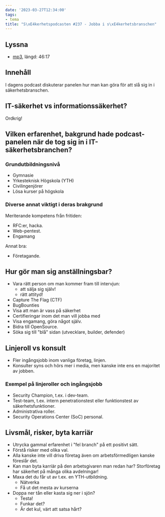 ```yaml
---
date: '2023-03-27T12:34:00'
tags:
- tema
title: "S\xE4kerhetspodcasten #237 - Jobba i s\xE4kerhetsbranschen"
---
```

## Lyssna
* [mp3](https://traffic.libsyn.com/secure/sakerhetspodcasten/2023-02-22_Jobb_i_Sakbranchen.mp3?dest-id=117848), längd: 46:17

## Innehåll
I dagens podcast diskuterar panelen hur man kan göra för att slå sig in i säkerhetsbranschen.

## IT-säkerhet vs informationssäkerhet?

Ordkrig!

## Vilken erfarenhet, bakgrund hade podcast-panelen när de tog sig in i IT-säkerhetsbranchen?

### Grundutbildningsnivå

* Gymnasie
* Yrkesteknisk Högskola (YTH)
* Civilingenjörer
* Lösa kurser på högskola

### Diverse annat viktigt i deras brakgrund

Meriterande kompetens från fritiden:
* RFC:er, hacka.
* Web-pentest.
* Engamang

Annat bra:
* Företagande.

## Hur gör man sig anställningsbar?

* Vara rätt person om man kommer fram till intervjun:
  * att sälja sig själv!
  * rätt attityd!
* Capture The Flag (CTF)
* BugBounties
* Visa att man är vass på säkerhet
* Certifieringar inom det man vill jobba med
* Visa engamang, göra något själv.
* Bidra till OpenSource.
* Söka sig till "blå" sidan (utvecklare, builder, defender)

## Linjeroll vs konsult

* Fler ingångsjobb inom vanliga företag, linjen.
* Konsulter syns och hörs mer i media, men kanske inte ens en majoritet av jobben.

### Exempel på linjeroller och ingångsjobb

* Security Champion, t.ex. i dev-team.
* Test-team, t.ex. intern penetrationstest eller funktionstest av
  säkerhetsfunktioner.
* Administrativa roller.
* Security Operations Center (SoC) personal.

## Livsmål, risker, byta karriär

* Utrycka gammal erfarenhet i "fel branch" på ett positivt sätt.
* Förstå risker med olika val.
* Alla kanske inte vill driva företag även om arbetsförmedligen kanske
  föreslår det.
* Kan man byta karriär på den arbetsgivaren man redan har?
  Storföretag har säkerhet på många olika avdelningar!
* Maxa det du får ut av t.ex. en YTH-utbildning.
  * Nätverka
  * Få ut det mesta av kurserna
* Doppa ner tån eller kasta sig ner i sjön?
  * Testa!
  * Funkar det?
  * Är det kul, värt att satsa hårt?

